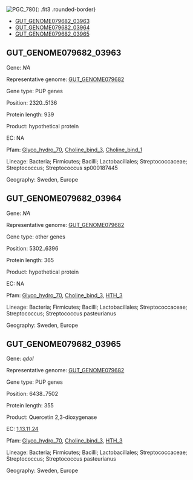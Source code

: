 ![PGC_780](../static/images/Clusters_figure/PGC_780.jpg){: .fit3 .rounded-border}

<ul id="myTab" class="nav nav-tabs">
  <li class="active">
        <a href="#tab1" data-toggle="tab">GUT_GENOME079682_03963</a>
  </li>
<li><a href="#tab2" data-toggle="tab">GUT_GENOME079682_03964</a></li>
<li><a href="#tab3" data-toggle="tab">GUT_GENOME079682_03965</a></li>
</ul>

<div id="myTabContent" class="tab-content">
  <div class="tab-pane fade in active" id="tab1">

<h2 id="GUT_GENOME079682_03963">GUT_GENOME079682_03963</h2>
<p>Gene: <em>NA</em>
<p>Representative genome: <a href="https://www.ebi.ac.uk/metagenomics/genomes/MGYG-HGUT-01068">GUT_GENOME079682</a></p>
<p>Gene type: PUP genes</p>
<p>Position: 2320..5136</p>
<p>Protein length: 939</p>
<p>Product: hypothetical protein</p>
<p>EC: NA</p>
<p>Pfam: <a href="http://pfam.xfam.org/family/Glyco_hydro_70">Glyco_hydro_70</a>, <a href="http://pfam.xfam.org/family/Choline_bind_3">Choline_bind_3</a>, <a href="http://pfam.xfam.org/family/Choline_bind_1">Choline_bind_1</a></p>
<p>Lineage: Bacteria; Firmicutes; Bacilli; Lactobacillales; Streptococcaceae; Streptococcus; Streptococcus sp000187445</p>
<p>Geography: Sweden, Europe</p>
  </div>

  <div class="tab-pane fade" id="tab2">

<h2 id="GUT_GENOME079682_03964">GUT_GENOME079682_03964</h2>
<p>Gene: <em>NA</em></p>
<p>Representative genome: <a href="https://www.ebi.ac.uk/metagenomics/genomes/MGYG-HGUT-00246">GUT_GENOME079682</a></p>
<p>Gene type: other genes</p>
<p>Position: 5302..6396</p>
<p>Protein length: 365</p>
<p>Product: hypothetical protein</p>
<p>EC: NA</p>
<p>Pfam: <a href="http://pfam.xfam.org/family/Glyco_hydro_70">Glyco_hydro_70</a>, <a href="http://pfam.xfam.org/family/Choline_bind_3">Choline_bind_3</a>, <a href="http://pfam.xfam.org/family/HTH_3">HTH_3</a></p>
<p>Lineage: Bacteria; Firmicutes; Bacilli; Lactobacillales; Streptococcaceae; Streptococcus; Streptococcus pasteurianus</p>
<p>Geography: Sweden, Europe</p>

  </div>
  <div class="tab-pane fade" id="tab3">

<h2 id="GUT_GENOME079682_03965">GUT_GENOME079682_03965</h2>
<p>Gene: <em>qdoI</em></p>
<p>Representative genome: <a href="https://www.ebi.ac.uk/metagenomics/genomes/MGYG-HGUT-00246">GUT_GENOME079682</a></p>
<p>Gene type: PUP genes</p>
<p>Position: 6438..7502</p>
<p>Protein length: 355</p>
<p>Product: Quercetin 2,3-dioxygenase</p>
<p>EC: <a href="https://www.brenda-enzymes.org/enzyme.php?ecno=1.13.11.24">1.13.11.24</a></p>
<p>Pfam: <a href="http://pfam.xfam.org/family/Glyco_hydro_70">Glyco_hydro_70</a>, <a href="http://pfam.xfam.org/family/Choline_bind_3">Choline_bind_3</a>, <a href="http://pfam.xfam.org/family/HTH_3">HTH_3</a></p>
<p>Lineage: Bacteria; Firmicutes; Bacilli; Lactobacillales; Streptococcaceae; Streptococcus; Streptococcus pasteurianus</p>
<p>Geography: Sweden, Europe</p>

  </div>
</div>
